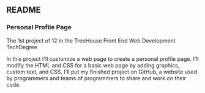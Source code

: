 ## README

### Personal Profile Page

The 1st project of 12 in the TreeHouse Front End Web Development TechDegree

In this project I'll customize a web page to create a personal profile page. I'll modify the HTML and CSS for a basic web page by adding graphics, custom text, and CSS. I'll put my finished project on GitHub, a website used by programmers and teams of programmers to share and work on their code.
